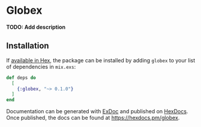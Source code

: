 # Globex

**TODO: Add description**

## Installation

If [available in Hex](https://hex.pm/docs/publish), the package can be installed
by adding `globex` to your list of dependencies in `mix.exs`:

```elixir
def deps do
  [
    {:globex, "~> 0.1.0"}
  ]
end
```

Documentation can be generated with [ExDoc](https://github.com/elixir-lang/ex_doc)
and published on [HexDocs](https://hexdocs.pm). Once published, the docs can
be found at <https://hexdocs.pm/globex>.

